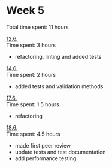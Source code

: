 # Week 5

Total time spent: 11 hours

<ins>12.6.</ins>  
Time spent: 3 hours  

- refactoring, linting and added tests


<ins>14.6.</ins>  
Time spent: 2 hours  

- added tests and validation methods

<ins>17.6.</ins>  
Time spent: 1.5 hours  

- refactoring

<ins>18.6.</ins>  
Time spent: 4.5 hours  

- made first peer review
- update tests and test documentation
- add performance testing